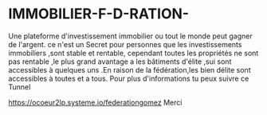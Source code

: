 # IMMOBILIER-F-D-RATION-
Une plateforme d'investissement immobilier ou tout le monde peut gagner de l'argent.
ce n'est un Secret pour personnes que les investissements immobiliers ,sont stable et rentable, cependant toutes les propriétés ne sont pas rentable ,le plus grand avantage a les bâtiments d'élite ,sui sont accessibles à quelques uns .En raison de la fédération,les bien délite sont accessibles à toutes et a tous.
Pour plus d'informations  tu peux suivre ce Tunnel 

https://ocoeur2lp.systeme.io/federationgomez
Merci 
